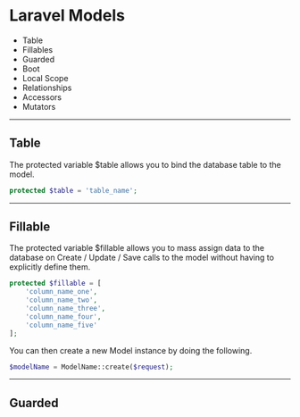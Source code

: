 # Laravel Models
- Table
- Fillables
- Guarded
- Boot
- Local Scope
- Relationships
- Accessors
- Mutators

---

## Table

The protected variable $table allows you to bind the database table to the model.

```php
protected $table = 'table_name';
```

---

## Fillable

The protected variable $fillable allows you to mass assign data to the database on Create / Update / Save calls to the model without having to explicitly define them.

```php
protected $fillable = [
    'column_name_one',
    'column_name_two',
    'column_name_three',
    'column_name_four',
    'column_name_five'
];
```

You can then create a new Model instance by doing the following.

```php
$modelName = ModelName::create($request);
```
---

## Guarded



